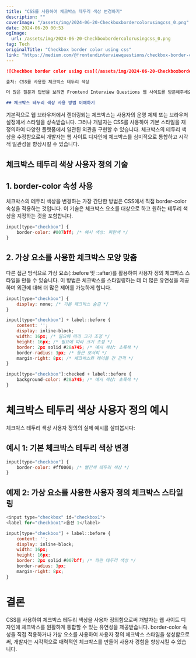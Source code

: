 ```yaml
---
title: "CSS를 사용하여 체크박스 테두리 색상 변경하기"
description: ""
coverImage: "/assets/img/2024-06-20-Checkboxbordercolorusingcss_0.png"
date: 2024-06-20 00:53
ogImage: 
  url: /assets/img/2024-06-20-Checkboxbordercolorusingcss_0.png
tag: Tech
originalTitle: "Checkbox border color using css"
link: "https://medium.com/@frontendinterviewquestions/checkbox-border-color-using-c-87e80ba7414d"
---
```



```markdown
![Checkbox border color using css](/assets/img/2024-06-20-Checkboxbordercolorusingcss_0.png)

출처: CSS를 사용한 체크박스 테두리 색상

더 많은 질문과 답변을 보려면 Frontend Interview Questions 웹 사이트를 방문해주세요.

## 체크박스 테두리 색상 사용 방법 이해하기
```

<div class="content-ad"></div>

기본적으로 웹 브라우저에서 렌더링되는 체크박스는 사용자의 운영 체제 또는 브라우저 설정에서 스타일을 상속받습니다. 그러나 개발자는 CSS를 사용하여 기본 스타일을 재정의하여 다양한 플랫폼에서 일관된 외관을 구현할 수 있습니다. 체크박스의 테두리 색상을 수정함으로써 개발자는 웹 사이트 디자인에 체크박스를 심미적으로 통합하고 시각적 일관성을 향상시킬 수 있습니다.

## 체크박스 테두리 색상 사용자 정의 기술

## 1. border-color 속성 사용

체크박스의 테두리 색상을 변경하는 가장 간단한 방법은 CSS에서 직접 border-color 속성을 적용하는 것입니다. 이 기술은 체크박스 요소를 대상으로 하고 원하는 테두리 색상을 지정하는 것을 포함합니다.

<div class="content-ad"></div>

```js
input[type="checkbox"] {
    border-color: #007bff; /* 예시 색상: 파란색 */
}
```

## 2. 가상 요소를 사용한 체크박스 모양 맞춤

다른 접근 방식으로 가상 요소(::before 및 ::after)를 활용하여 사용자 정의 체크박스 스타일을 만들 수 있습니다. 이 방법은 체크박스를 스타일링하는 데 더 많은 유연성을 제공하며 외관에 대해 더 많은 제어를 가능하게 합니다.

```js
input[type="checkbox"] {
    display: none; /* 기본 체크박스 숨김 */
}

input[type="checkbox"] + label::before {
    content: '';
    display: inline-block;
    width: 16px; /* 필요에 따라 크기 조정 */
    height: 16px; /* 필요에 따라 크기 조정 */
    border: 2px solid #28a745; /* 예시 색상: 초록색 */
    border-radius: 3px; /* 둥근 모서리 */
    margin-right: 8px; /* 체크박스와 레이블 간 간격 */
}

input[type="checkbox"]:checked + label::before {
    background-color: #28a745; /* 예시 색상: 초록색 */
}
```

<div class="content-ad"></div>

# 체크박스 테두리 색상 사용자 정의 예시

체크박스 테두리 색상 사용자 정의의 실제 예시를 살펴봅시다:

## 예시 1: 기본 체크박스 테두리 색상 변경

```js
input[type="checkbox"] {
    border-color: #ff0000; /* 빨간색 테두리 색상 */
}
```

<div class="content-ad"></div>

## 예제 2: 가상 요소를 사용한 사용자 정의 체크박스 스타일링

```js
<input type="checkbox" id="checkbox1">
<label for="checkbox1">옵션 1</label>
```

```js
input[type="checkbox"] + label::before {
    content: '';
    display: inline-block;
    width: 16px;
    height: 16px;
    border: 2px solid #007bff; /* 파란 테두리 색상 */
    border-radius: 3px;
    margin-right: 8px;
}
```

# 결론

<div class="content-ad"></div>

CSS를 사용하여 체크박스 테두리 색상을 사용자 정의함으로써 개발자는 웹 사이트 디자인에 체크박스를 원활하게 통합할 수 있는 유연성을 제공받습니다. border-color 속성을 직접 적용하거나 가상 요소를 사용하여 사용자 정의 체크박스 스타일을 생성함으로써, 개발자는 시각적으로 매력적인 체크박스를 만들어 사용자 경험을 향상시킬 수 있습니다.